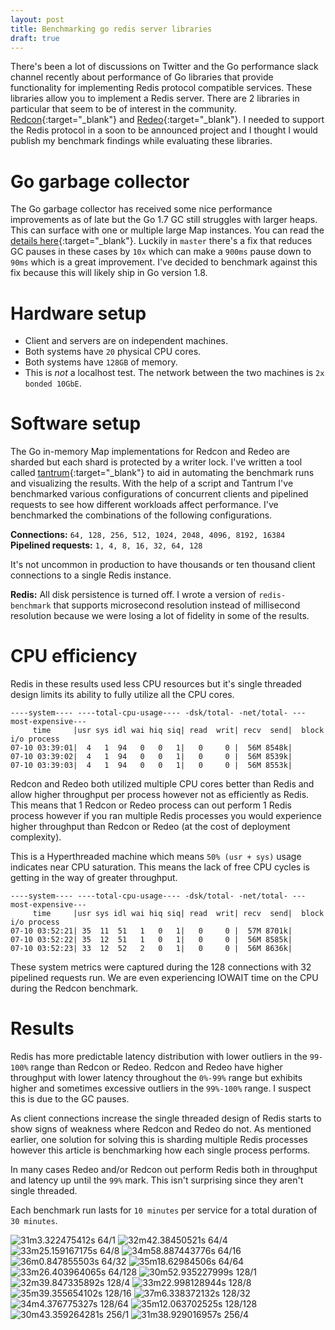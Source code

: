 ```yaml
---
layout: post
title: Benchmarking go redis server libraries
draft: true
---
```


There's been a lot of discussions on Twitter and the Go performance slack channel recently about performance of Go libraries that provide functionality for implementing Redis protocol compatible services. These libraries allow you to implement a Redis server. There are 2 libraries in particular that seem to be of interest in the community. [Redcon](https://github.com/tidwall/redcon){:target="_blank"} and [Redeo](https://github.com/bsm/redeo){:target="_blank"}. I needed to support the Redis protocol in a soon to be announced project and I thought I would publish my benchmark findings while evaluating these libraries.

# Go garbage collector
The Go garbage collector has received some nice performance improvements as of late but the Go 1.7 GC still struggles with larger heaps. This can surface with one or multiple large Map instances. You can read the [details here](https://github.com/golang/go/issues/15847#issuecomment-247453018){:target="_blank"}. Luckily in `master` there's a fix that reduces GC pauses in these cases by `10x` which can make a `900ms` pause down to `90ms` which is a great improvement. I've decided to benchmark against this fix because this will likely ship in Go version 1.8.

# Hardware setup
- Client and servers are on independent machines.
- Both systems have `20` physical CPU cores.
- Both systems have `128GB` of memory.
- This is _not_ a localhost test. The network between the two machines is `2x bonded 10GbE`.

# Software setup
The Go in-memory Map implementations for Redcon and Redeo are sharded but each shard is protected by a writer lock. I've written a tool called [tantrum](){:target="_blank"} to aid in automating the benchmark runs and visualizing the results. With the help of a script and Tantrum I've benchmarked various configurations of concurrent clients and pipelined requests to see how different workloads affect performance. I've benchmarked the combinations of the following configurations.

**Connections:** `64, 128, 256, 512, 1024, 2048, 4096, 8192, 16384`    
**Pipelined requests:** `1, 4, 8, 16, 32, 64, 128`

It's not uncommon in production to have thousands or ten thousand client connections to a single Redis instance.

**Redis:** All disk persistence is turned off. I wrote a version of `redis-benchmark` that supports microsecond resolution instead of millisecond resolution because we were losing a lot of fidelity in some of the results.

# CPU efficiency
Redis in these results used less CPU resources but it's single threaded design limits its ability to fully utilize all the CPU cores.

```
----system---- ----total-cpu-usage---- -dsk/total- -net/total- ---most-expensive---
     time     |usr sys idl wai hiq siq| read  writ| recv  send|  block i/o process
07-10 03:39:01|  4   1  94   0   0   1|   0     0 |  56M 8548k|
07-10 03:39:02|  4   1  94   0   0   1|   0     0 |  56M 8539k|
07-10 03:39:03|  4   1  94   0   0   1|   0     0 |  56M 8553k|
```

Redcon and Redeo both utilized multiple CPU cores better than Redis and allow higher throughput per process however not as efficiently as Redis. This means that 1 Redcon or Redeo process can out perform 1 Redis process however if you ran multiple Redis processes you would experience higher throughput than Redcon or Redeo (at the cost of deployment complexity).

This is a Hyperthreaded machine which means `50% (usr + sys)` usage indicates near CPU saturation. This means the lack of free CPU cycles is getting in the way of greater throughput.

```
----system---- ----total-cpu-usage---- -dsk/total- -net/total- ---most-expensive---
     time     |usr sys idl wai hiq siq| read  writ| recv  send|  block i/o process
07-10 03:52:21| 35  11  51   1   0   1|   0     0 |  57M 8701k|
07-10 03:52:22| 35  12  51   1   0   1|   0     0 |  56M 8585k|
07-10 03:52:23| 33  12  52   2   0   1|   0     0 |  56M 8636k|
```

These system metrics were captured during the 128 connections with 32 pipelined requests run. We are even experiencing IOWAIT time on the CPU during the Redcon benchmark.

# Results
Redis has more predictable latency distribution with lower outliers in the `99-100%` range than Redcon or Redeo. Redcon and Redeo have higher throughput with lower latency throughout the `0%-99%` range but exhibits higher and sometimes excessive outliers in the `99%-100%` range. I suspect this is due to the GC pauses.

As client connections increase the single threaded design of Redis starts to show signs of weakness where Redcon and Redeo do not. As mentioned earlier, one solution for solving this is sharding multiple Redis processes however this article is benchmarking how each single process performs.

In many cases Redeo and/or Redcon out perform Redis both in throughput and latency up until the `99%` mark. This isn't surprising since they aren't single threaded.

Each benchmark run lasts for `10 minutes` per service for a total duration of `30 minutes`.

![31m3.322475412s       64/1](http://i.imgur.com/cUG3z9k.jpg)
![32m42.38450521s       64/4](http://i.imgur.com/DpxTN8Q.jpg)
![33m25.159167175s      64/8](http://i.imgur.com/C8b4IUC.jpg)
![34m58.887443776s      64/16](http://i.imgur.com/0bVoCug.jpg)
![36m0.847855503s       64/32](http://i.imgur.com/IURWDNa.jpg)
![35m18.62984506s       64/64](http://i.imgur.com/I2fxzes.jpg)
![33m26.403964065s      64/128](http://i.imgur.com/O2fiBvc.jpg)
![30m52.935227999s      128/1](http://i.imgur.com/upjmVCC.jpg)
![32m39.847335892s      128/4](http://i.imgur.com/9SNB9pY.jpg)
![33m22.998128944s      128/8](http://i.imgur.com/6PCYc5I.jpg)
![35m39.355654102s      128/16](http://i.imgur.com/RvaBNNc.jpg)
![37m6.338372132s       128/32](http://i.imgur.com/rJXdwoj.jpg)
![34m4.376775327s       128/64](http://i.imgur.com/4atTyLt.jpg)
![35m12.063702525s      128/128](http://i.imgur.com/ZWvtUJi.jpg)
![30m43.359264281s      256/1](http://i.imgur.com/ZNHkRDr.jpg)
![31m38.929016957s      256/4](http://i.imgur.com/yA9xqId.jpg)
